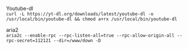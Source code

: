 Youtube-dl   
`curl -L https://yt-dl.org/downloads/latest/youtube-dl -o /usr/local/bin/youtube-dl && chmod a+rx /usr/local/bin/youtube-dl`

aria2   
`aria2c --enable-rpc --rpc-listen-all=true --rpc-allow-origin-all --rpc-secret=112121 --dir=/www/down -D`


